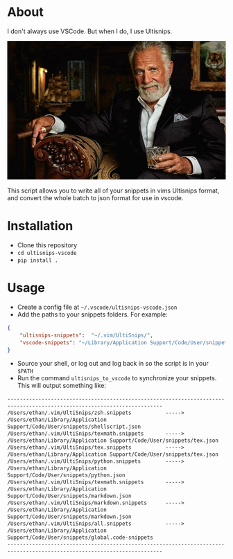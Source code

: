 # About

I don't always use VSCode. But when I do, I use Ultisnips.

![](./mim.jpeg)

This script allows you to write all of your snippets in vims 
Ultisnips format, and convert the whole batch to json format 
for use in vscode.

# Installation

- Clone this repository
- `cd ultisnips-vscode`
- `pip install .`

# Usage

- Create a config file at `~/.vscode/ultisnips-vscode.json`
- Add the paths to your snippets folders. For example:

``` json
{
    "ultisnips-snippets":  "~/.vim/UltiSnips/",
    "vscode-snippets": "~/Library/Application Support/Code/User/snippets/"
}
```

- Source your shell, or log out and log back in so the script is in your `$PATH`
- Run the command `ultisnips_to_vscode` to synchronize your snippets. This will
output something like:

``` 
------------------------------------------------------------------------------------------------------------------------
/Users/ethan/.vim/UltiSnips/zsh.snippets           ----->     /Users/ethan/Library/Application Support/Code/User/snippets/shellscript.json
/Users/ethan/.vim/UltiSnips/texmath.snippets       ----->     /Users/ethan/Library/Application Support/Code/User/snippets/tex.json
/Users/ethan/.vim/UltiSnips/tex.snippets           ----->     /Users/ethan/Library/Application Support/Code/User/snippets/tex.json
/Users/ethan/.vim/UltiSnips/python.snippets        ----->     /Users/ethan/Library/Application Support/Code/User/snippets/python.json
/Users/ethan/.vim/UltiSnips/texmath.snippets       ----->     /Users/ethan/Library/Application Support/Code/User/snippets/markdown.json
/Users/ethan/.vim/UltiSnips/markdown.snippets      ----->     /Users/ethan/Library/Application Support/Code/User/snippets/markdown.json
/Users/ethan/.vim/UltiSnips/all.snippets           ----->     /Users/ethan/Library/Application Support/Code/User/snippets/global.code-snippets
------------------------------------------------------------------------------------------------------------------------
```
